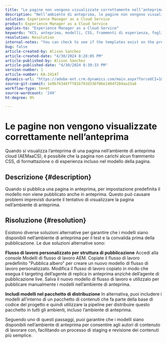 ```yaml
---
title: "Le pagine non vengono visualizzate correttamente nell’anteprima"
description: "Nell’ambiente di anteprima, le pagine non vengono visualizzate correttamente"
solution: Experience Manager as a Cloud Service
product: Experience Manager as a Cloud Service
applies-to: "Experience Manager as a Cloud Service"
keywords: "KCS, anteprima, modelli, CSS, frammenti di esperienza, fogli di stile, pubblicazione"
resolution: Resolution
internal-notes: "You can check to see if the templates exist on the preview server by port forwarding to the preview pod, and then using URL's like this to determine what templates exist: http://localhost:8881/conf/wknd/settings/wcm/templates.7.json"
bug: false
article-created-by: Alison Sanchez
article-created-date: "4/30/2024 8:28:05 PM"
article-published-by: Alison Sanchez
article-published-date: "4/30/2024 8:39:33 PM"
version-number: 1
article-number: KA-24147
dynamics-url: "https://adobe-ent.crm.dynamics.com/main.aspx?forceUCI=1&pagetype=entityrecord&etn=knowledgearticle&id=d6f92521-3007-ef11-9f89-000d3a345e57"
source-git-commit: 1e9b74344fff81b793d336f06e1404f284aa15a6
workflow-type: tm+mt
source-wordcount: '249'
ht-degree: 0%

---
```


# Le pagine non vengono visualizzate correttamente nell’anteprima


Quando si visualizza l’anteprima di una pagina nell’ambiente di anteprima cloud (AEMaaCS), è possibile che la pagina non carichi alcun frammento CSS, di formattazione o di esperienza incluso nel modello della pagina.

## Descrizione {#description}

Quando si pubblica una pagina in anteprima, per impostazione predefinita il modello non viene pubblicato anche in anteprima. Questo può causare problemi imprevisti durante il tentativo di visualizzare la pagina nell’ambiente di anteprima.

## Risoluzione {#resolution}


Esistono diverse soluzioni alternative per garantire che i modelli siano disponibili nell’ambiente di anteprima per il test e la convalida prima della pubblicazione. Le due soluzioni alternative sono:

<b>Flusso di lavoro personalizzato per struttura di pubblicazione</b>
Accedi alla console Modelli di flusso di lavoro AEM.
Copiate il flusso di lavoro predefinito &quot;Pubblica albero&quot; per creare un nuovo modello di flusso di lavoro personalizzato.
Modifica il flusso di lavoro copiato in modo che esegua il targeting dell’agente di replica in anteprima anziché dell’agente di pubblicazione live.
Salva il nuovo modello di flusso di lavoro e utilizzalo per pubblicare manualmente i modelli nell’ambiente di anteprima.

<b>Includi modelli nel pacchetto di distribuzione</b>
In alternativa, puoi includere i modelli all’interno di un pacchetto di contenuti che fa parte della base di codice del progetto e quindi utilizzare la pipeline per distribuire questo pacchetto in tutti gli ambienti, incluso l’ambiente di anteprima.

Seguendo uno di questi passaggi, puoi garantire che i modelli siano disponibili nell’ambiente di anteprima per consentire agli autori di contenuto di lavorare con, facilitando un processo di staging e revisione dei contenuti più semplice.
